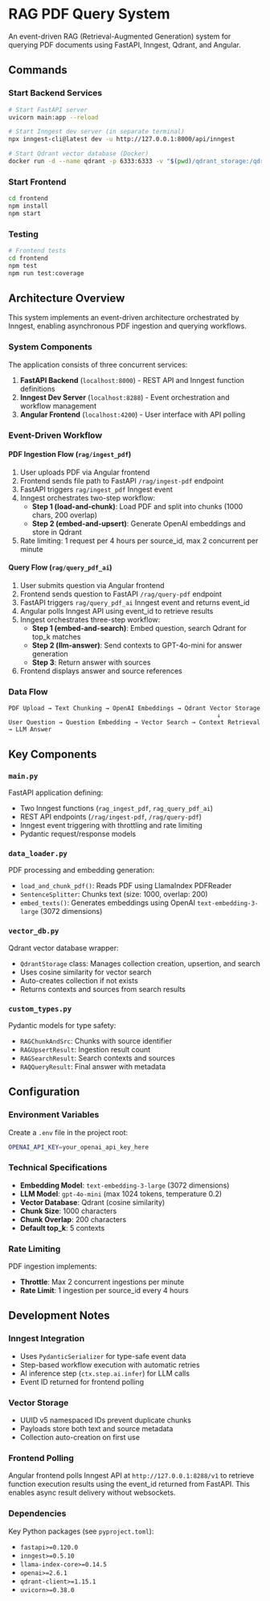 # RAG PDF Query System

An event-driven RAG (Retrieval-Augmented Generation) system for querying PDF documents using FastAPI, Inngest, Qdrant, and Angular.

## Commands

### Start Backend Services

```bash
# Start FastAPI server
uvicorn main:app --reload

# Start Inngest dev server (in separate terminal)
npx inngest-cli@latest dev -u http://127.0.0.1:8000/api/inngest

# Start Qdrant vector database (Docker)
docker run -d --name qdrant -p 6333:6333 -v "$(pwd)/qdrant_storage:/qdrant/storage" qdrant/qdrant
```

### Start Frontend

```bash
cd frontend
npm install
npm start
```

### Testing

```bash
# Frontend tests
cd frontend
npm test
npm run test:coverage
```

## Architecture Overview

This system implements an event-driven architecture orchestrated by Inngest, enabling asynchronous PDF ingestion and querying workflows.

### System Components

The application consists of three concurrent services:

1. **FastAPI Backend** (`localhost:8000`) - REST API and Inngest function definitions
2. **Inngest Dev Server** (`localhost:8288`) - Event orchestration and workflow management
3. **Angular Frontend** (`localhost:4200`) - User interface with API polling

### Event-Driven Workflow

#### PDF Ingestion Flow (`rag/ingest_pdf`)

1. User uploads PDF via Angular frontend
2. Frontend sends file path to FastAPI `/rag/ingest-pdf` endpoint
3. FastAPI triggers `rag/ingest_pdf` Inngest event
4. Inngest orchestrates two-step workflow:
   - **Step 1 (load-and-chunk)**: Load PDF and split into chunks (1000 chars, 200 overlap)
   - **Step 2 (embed-and-upsert)**: Generate OpenAI embeddings and store in Qdrant
5. Rate limiting: 1 request per 4 hours per source_id, max 2 concurrent per minute

#### Query Flow (`rag/query_pdf_ai`)

1. User submits question via Angular frontend
2. Frontend sends question to FastAPI `/rag/query-pdf` endpoint
3. FastAPI triggers `rag/query_pdf_ai` Inngest event and returns event_id
4. Angular polls Inngest API using event_id to retrieve results
5. Inngest orchestrates three-step workflow:
   - **Step 1 (embed-and-search)**: Embed question, search Qdrant for top_k matches
   - **Step 2 (llm-answer)**: Send contexts to GPT-4o-mini for answer generation
   - **Step 3**: Return answer with sources
6. Frontend displays answer and source references

### Data Flow

```
PDF Upload → Text Chunking → OpenAI Embeddings → Qdrant Vector Storage
                                                          ↓
User Question → Question Embedding → Vector Search → Context Retrieval → LLM Answer
```

## Key Components

### `main.py`
FastAPI application defining:
- Two Inngest functions (`rag_ingest_pdf`, `rag_query_pdf_ai`)
- REST API endpoints (`/rag/ingest-pdf`, `/rag/query-pdf`)
- Inngest event triggering with throttling and rate limiting
- Pydantic request/response models

### `data_loader.py`
PDF processing and embedding generation:
- `load_and_chunk_pdf()`: Reads PDF using LlamaIndex PDFReader
- `SentenceSplitter`: Chunks text (size: 1000, overlap: 200)
- `embed_texts()`: Generates embeddings using OpenAI `text-embedding-3-large` (3072 dimensions)

### `vector_db.py`
Qdrant vector database wrapper:
- `QdrantStorage` class: Manages collection creation, upsertion, and search
- Uses cosine similarity for vector search
- Auto-creates collection if not exists
- Returns contexts and sources from search results

### `custom_types.py`
Pydantic models for type safety:
- `RAGChunkAndSrc`: Chunks with source identifier
- `RAGUpsertResult`: Ingestion result count
- `RAGSearchResult`: Search contexts and sources
- `RAQQueryResult`: Final answer with metadata

## Configuration

### Environment Variables

Create a `.env` file in the project root:

```bash
OPENAI_API_KEY=your_openai_api_key_here
```

### Technical Specifications

- **Embedding Model**: `text-embedding-3-large` (3072 dimensions)
- **LLM Model**: `gpt-4o-mini` (max 1024 tokens, temperature 0.2)
- **Vector Database**: Qdrant (cosine similarity)
- **Chunk Size**: 1000 characters
- **Chunk Overlap**: 200 characters
- **Default top_k**: 5 contexts

### Rate Limiting

PDF ingestion implements:
- **Throttle**: Max 2 concurrent ingestions per minute
- **Rate Limit**: 1 ingestion per source_id every 4 hours

## Development Notes

### Inngest Integration

- Uses `PydanticSerializer` for type-safe event data
- Step-based workflow execution with automatic retries
- AI inference step (`ctx.step.ai.infer`) for LLM calls
- Event ID returned for frontend polling

### Vector Storage

- UUID v5 namespaced IDs prevent duplicate chunks
- Payloads store both text and source metadata
- Collection auto-creation on first use

### Frontend Polling

Angular frontend polls Inngest API at `http://127.0.0.1:8288/v1` to retrieve function execution results using the event_id returned from FastAPI. This enables async result delivery without websockets.

### Dependencies

Key Python packages (see `pyproject.toml`):
- `fastapi>=0.120.0`
- `inngest>=0.5.10`
- `llama-index-core>=0.14.5`
- `openai>=2.6.1`
- `qdrant-client>=1.15.1`
- `uvicorn>=0.38.0`
